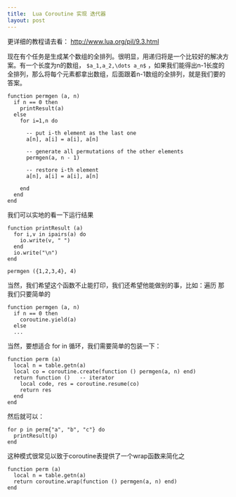 ```yaml
---
title:  Lua Coroutine 实现 迭代器
layout: post
---
```


更详细的教程请去看：
http://www.lua.org/pil/9.3.html

现在有个任务是生成某个数组的全排列。很明显，用递归将是一个比较好的解决方案。有一个长度为n的数组， `$a_1,a_2,\dots a_n$` ，如果我们能得出n-1长度的全排列，那么将每个元素都拿出数组，后面跟着n-1数组的全排列，就是我们要的答案。

    function permgen (a, n)
      if n == 0 then
        printResult(a)
      else
        for i=1,n do
    
          -- put i-th element as the last one
          a[n], a[i] = a[i], a[n]
    
          -- generate all permutations of the other elements
          permgen(a, n - 1)
    
          -- restore i-th element
          a[n], a[i] = a[i], a[n]
    
        end
      end
    end

我们可以实地的看一下运行结果

    function printResult (a)
      for i,v in ipairs(a) do
        io.write(v, " ")
      end
      io.write("\n")
    end
    
    permgen ({1,2,3,4}, 4)

当然，我们希望这个函数不止能打印，我们还希望他能做别的事，比如：遍历
那我们只要简单的

    function permgen (a, n)
      if n == 0 then
        coroutine.yield(a)
      else
      ...

当然，要想适合 for in 循环，我们需要简单的包装一下：

    function perm (a)
      local n = table.getn(a)
      local co = coroutine.create(function () permgen(a, n) end)
      return function ()   -- iterator
        local code, res = coroutine.resume(co)
        return res
      end
    end

然后就可以：

    for p in perm{"a", "b", "c"} do
      printResult(p)
    end

这种模式很常见以致于coroutine表提供了一个wrap函数来简化之

    function perm (a)
      local n = table.getn(a)
      return coroutine.wrap(function () permgen(a, n) end)
    end
